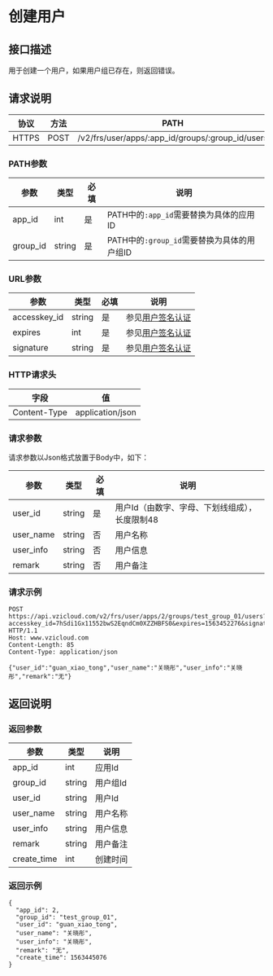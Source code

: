 # 创建用户

## 接口描述

用于创建一个用户，如果用户组已存在，则返回错误。

## 请求说明

协议 | 方法 | PATH 
---|---|---
HTTPS | POST | /v2/frs/user/apps/:app_id/groups/:group_id/users

### PATH参数

参数 | 类型 | 必填 | 说明
---|---|---|---
app_id | int | 是 | PATH中的`:app_id`需要替换为具体的应用ID
group_id | string | 是 | PATH中的`:group_id`需要替换为具体的用户组ID

### URL参数

参数 | 类型 | 必填 | 说明
---|---|---|---
accesskey_id | string | 是 | 参见[用户签名认证](/SIGNATURE.md)
expires | int | 是 | 参见[用户签名认证](/SIGNATURE.md)
signature | string | 是 | 参见[用户签名认证](/SIGNATURE.md)

### HTTP请求头

字段 | 值
---|---
Content-Type | application/json

### 请求参数

请求参数以Json格式放置于Body中，如下：

参数 | 类型 | 必填 | 说明 
---|---|---|---
user_id | string | 是 | 用户Id（由数字、字母、下划线组成），长度限制48
user_name | string | 否 | 用户名称
user_info | string | 否 | 用户信息
remark | string | 否 | 用户备注

### 请求示例

```
POST https://api.vzicloud.com/v2/frs/user/apps/2/groups/test_group_01/users?accesskey_id=7hSdi1Gx11552bwS2EqndCm0XZZHBFS0&expires=1563452276&signature=GxdiSE9BAuUq0hynnErQCcZ7g9o%3D HTTP/1.1
Host: www.vzicloud.com
Content-Length: 85
Content-Type: application/json

{"user_id":"guan_xiao_tong","user_name":"关晓彤","user_info":"关晓彤","remark":"无"}
```

## 返回说明

### 返回参数

参数 | 类型 | 说明
---|---|---
app_id | int | 应用Id
group_id | string | 用户组Id
user_id | string | 用户Id
user_name | string | 用户名称
user_info | string | 用户信息
remark | string | 用户备注
create_time | int | 创建时间

### 返回示例

```
{
  "app_id": 2,
  "group_id": "test_group_01",
  "user_id": "guan_xiao_tong",
  "user_name": "关晓彤",
  "user_info": "关晓彤",
  "remark": "无",
  "create_time": 1563445076
}
```